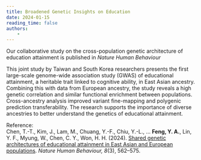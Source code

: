 ```yaml
---
title: Broadened Genetic Insights on Education
date: 2024-01-15
reading_time: false
authors:
    -
---
```

Our collaborative study on the cross-population genetic architecture of education attainment is published in *Nature Human Behaviour*
<!--more-->
This joint study by Taiwan and South Korea researchers presents the first large-scale genome-wide association study (GWAS) of educational attainment, a heritable trait linked to cognitive ability, in East Asian ancestry. Combining this with data from European ancestry, the study reveals a high genetic correlation and similar functional enrichment between populations. Cross-ancestry analysis improved variant fine-mapping and polygenic prediction transferability. The research supports the importance of diverse ancestries to better understand the genetics of educational attainment.

Reference: <br>
Chen, T.-T., Kim, J., Lam, M., Chuang, Y.-F., Chiu, Y.-L., … **Feng, Y. A.**, Lin, Y. F., Myung, W., Chen, C. Y., Won, H. H. (2024). [Shared genetic architectures of educational attainment in East Asian and European populations](https://www.nature.com/articles/s41562-023-01781-9). *Nature Human Behaviour, 8*(3), 562–575.
